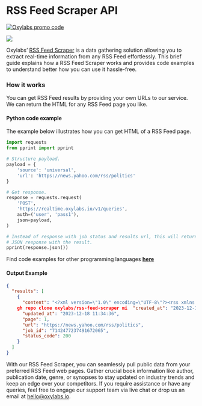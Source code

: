 # RSS Feed Scraper API

[![Oxylabs promo code](https://user-images.githubusercontent.com/129506779/250792357-8289e25e-9c36-4dc0-a5e2-2706db797bb5.png)](https://oxylabs.go2cloud.org/aff_c?offer_id=7&aff_id=877&url_id=112)

[![](https://dcbadge.vercel.app/api/server/eWsVUJrnG5)](https://discord.gg/GbxmdGhZjq)

Oxylabs’ [RSS Feed Scraper](https://oxylabs.io/products/scraper-api/web/rss-feed-scraper?utm_source=github&utm_medium=repositories&utm_campaign=product) is a data gathering solution allowing you to extract real-time information from any RSS Feed effortlessly. This brief guide explains how a RSS Feed Scraper works and provides code examples to understand better how you can use it hassle-free.

### How it works

You can get RSS Feed results by providing your own URLs to our service. We can return the HTML for any RSS Feed page you like.

#### Python code example

The example below illustrates how you can get HTML of a RSS Feed page.

```python
import requests
from pprint import pprint

# Structure payload.
payload = {
    'source': 'universal',
    'url': 'https://news.yahoo.com/rss/politics'
}

# Get response.
response = requests.request(
    'POST',
    'https://realtime.oxylabs.io/v1/queries',
    auth=('user', 'pass1'),
    json=payload,
)

# Instead of response with job status and results url, this will return the
# JSON response with the result.
pprint(response.json())
```
Find code examples for other programming languages [**here**](https://github.com/oxylabs/rss-feed-scraper/tree/main/code%20examples)

#### Output Example
```json
{
  "results": [
    {
      "content": "<?xml version=\"1.0\" encoding=\"UTF-8\"?><rss xmlns:media=\"http://search.yahoo.com/mrss/\" version=\"2.0\" ... </html>",
    gh repo clone oxylabs/rss-feed-scraper mi  "created_at": "2023-12-18 11:34:34",
      "updated_at": "2023-12-18 11:34:36",
      "page": 1,
      "url": "https://news.yahoo.com/rss/politics",
      "job_id": "7142477237491672065",
      "status_code": 200
    }
  ]
}
```
With our RSS Feed Scraper, you can seamlessly pull public data from your preferred RSS Feed web pages. Gather crucial book information like author, publication date, genre, or synopses to stay updated on industry trends and keep an edge over your competitors. If you require assistance or have any queries, feel free to engage our support team via live chat or drop us an email at hello@oxylabs.io.
